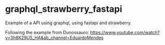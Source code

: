 # graphql_strawberry_fastapi
Example of a API using graphql, using fastapi and strawberry.

Following the example from Dunossauro: https://www.youtube.com/watch?v=3h8K29U5_HA&ab_channel=EduardoMendes
